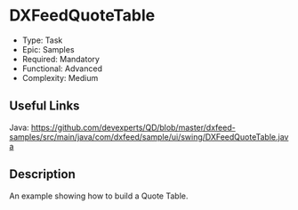 # DXFeedQuoteTable

* Type: Task
* Epic: Samples
* Required: Mandatory
* Functional: Advanced
* Complexity: Medium

## Useful Links

Java:
https://github.com/devexperts/QD/blob/master/dxfeed-samples/src/main/java/com/dxfeed/sample/ui/swing/DXFeedQuoteTable.java

## Description

An example showing how to build a Quote Table.
